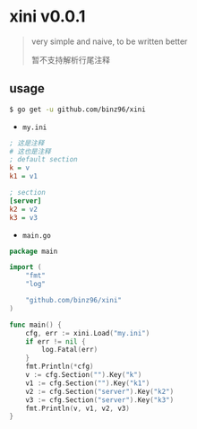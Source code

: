 # xini v0.0.1

> very simple and naive, to be written better
>
> 暂不支持解析行尾注释

## usage

```bash
$ go get -u github.com/binz96/xini
```

- `my.ini`

```ini
; 这是注释
# 这也是注释
; default section
k = v
k1 = v1

; section
[server]
k2 = v2
k3 = v3
```

- `main.go`

```go
package main

import (
	"fmt"
	"log"

	"github.com/binz96/xini"
)

func main() {
    cfg, err := xini.Load("my.ini")
	if err != nil {
		log.Fatal(err)
	}
	fmt.Println(*cfg)
	v := cfg.Section("").Key("k")
	v1 := cfg.Section("").Key("k1")
	v2 := cfg.Section("server").Key("k2")
	v3 := cfg.Section("server").Key("k3")
	fmt.Println(v, v1, v2, v3)
}
```

